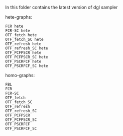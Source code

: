 In this folder contains the latest version of dgl sampler

hete-graphs:
```
FCR hete
FCR-SC hete
OTF_fetch hete
OTF_fetch_SC hete
OTF_refresh hete
OTF_refresh_SC hete
OTF_PCFPSCR hete
OTF_PCFPSCR_SC hete
OTF_PSCRFCF hete
OTF_PSCRFCF_SC hete
```

homo-graphs:
```
FBL
FCR
FCR-SC
OTF_fetch
OTF_fetch_SC
OTF_refresh
OTF_refresh_SC
OTF_PCFPSCR
OTF_PCFPSCR_SC
OTF_PSCRFCF
OTF_PSCRFCF_SC
```